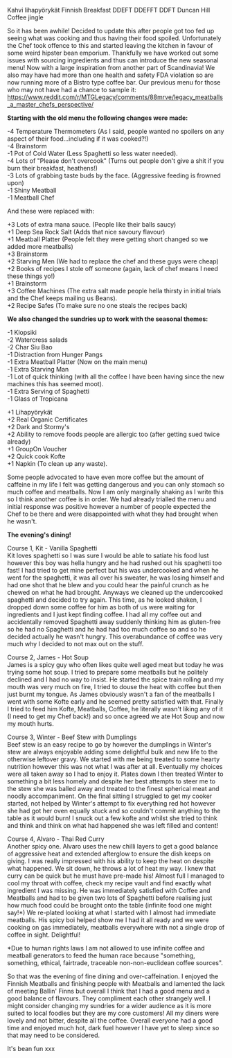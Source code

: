 Kahvi lihapyörykät
Finnish Breakfast
DDEFT
DDEFFT
DDFT
Duncan Hill Coffee jingle

So it has been awhile! Decided to update this after people got too fed up seeing what was cooking and thus having their food spoiled.
Unfortunately the Chef took offence to this and started leaving the kitchen in favour of some weird hipster bean emporium.
Thankfully we have worked out some issues with sourcing ingredients and thus can introduce the new seasonal menu! Now with
a large inspiration from another part of Scandinavia! We also may have had more than one health and safety FDA violation so
are now running more of a Bistro type coffee bar. Our previous menu for those who may not have had a chance to sample it:
https://www.reddit.com/r/MTGLegacy/comments/88mrve/legacy_meatballs_a_master_chefs_perspective/

**Starting with the old menu the following changes were made:**

-4 Temperature Thermometers (As I said, people wanted no spoilers on any aspect of their food...including if it was cooked?!)  
-4 Brainstorm  
-1 Pot of Cold Water (Less Spaghetti so less water needed).  
-4 Lots of "Please don't overcook" (Turns out people don't give a shit if you burn their breakfast, heathens!)  
-3 Lots of grabbing taste buds by the face. (Aggressive feeding is frowned upon)  
-1 Shiny Meatball  
-1 Meatball Chef  

And these were replaced with:  

+3 Lots of extra mana sauce. (People like their balls saucy)  
+1 Deep Sea Rock Salt (Adds that nice savoury flavour)  
+1 Meatball Platter (People felt they were getting short changed so we added more meatballs)  
+3 Brainstorm   
+2 Starving Men (We had to replace the chef and these guys were cheap)  
+2 Books of recipes I stole off someone (again, lack of chef means I need these things yo!)  
+1 Brainstorm  
+3 Coffee Machines (The extra salt made people hella thirsty in initial trials and the Chef keeps mailing us Beans).  
+2 Recipe Safes (To make sure no one steals the recipes back)  

**We also changed the sundries up to work with the seasonal themes:**  

-1 Klopsiki  
-2 Watercress salads  
-2 Char Siu Bao  
-1 Distraction from Hunger Pangs  
-1 Extra Meatball Platter (Now on the main menu)  
-1 Extra Starving Man  
-1 Lot of quick thinking (with all the coffee I have been having since the new machines this has seemed moot).  
-1 Extra Serving of Spaghetti  
-1 Glass of Tropicana  

+1 Lihapyörykät  
+2 Real Organic Certificates  
+2 Dark and Stormy's  
+2 Ability to remove foods people are allergic too (after getting sued twice already)  
+1 GroupOn Voucher  
+2 Quick cook Kofte  
+1 Napkin (To clean up any waste).  


Some people advocated to have even more coffee but the amount of caffeine in my life I felt was getting dangerous
and you can only stomach so much coffee and meatballs. Now I am only marginally shaking as I write this so I think
another coffee is in order.  We had already trialled the menu and initial response was positive however a number 
of people expected the Chef to be there and were disappointed with what they had brought when he wasn't.  


**The evening's dining!**  

Course 1, Kit - Vanilla Spaghetti  
Kit loves spaghetti so I was sure I would be able to satiate his food lust however this boy was hella hungry
and he had rushed out his spaghetti too fast! I had tried to get mine perfect but his was undercooked and when 
he went for the spaghetti, it was all over his sweater, he was losing himself and had one shot that he blew and
you could hear the painful crunch as he chewed on what he had brought. Anyways we cleaned up the undercooked spaghetti 
and decided to try again. This time, as he looked shaken, I dropped down some coffee for him as both of us were waiting 
for ingredients and I just kept finding coffee. I had all my coffee out  and accidentally removed Spaghetti away suddenly
thinking him as gluten-free so he had no Spaghetti and he had had too much coffee so and so he decided actually he wasn't
hungry. This overabundance of coffee was very much why I decided to not max out on the stuff.

Course 2, James - Hot Soup  
James is a spicy guy who often likes quite well aged meat but today he was trying some hot soup.  I tried to 
prepare some meatballs but he politely declined and I had no way to insist. He started the spice train rolling
and my mouth was very much on fire, I tried to douse the heat with coffee but then just burnt my tongue. 
As James obviously wasn't a fan of the meatballs I went with some Kofte early and he seemed pretty satisfied with that.
Finally I tried to feed him Kofte, Meatballs, Coffee, he literally wasn't liking any of it (I need to get my Chef back!) 
and so once agreed we ate Hot Soup and now my mouth hurts.

Course 3, Winter - Beef Stew with Dumplings  
Beef stew is an easy recipe to go by however the dumplings in Winter's stew are always enjoyable adding some delightful
bulk and new life to the otherwise leftover gravy. We started with me being treated to some hearty nutrition however this 
was not what I was after at all. Eventually my choices were all taken away so I had to enjoy it. Plates down I then treated
Winter to something a bit less homely and despite her best attempts to steer me to the stew she was balled away and treated
to the finest spherical meat and noodly accompaniment. On the final sitting I struggled to get my cooker started, not helped
by Winter's attempt to fix everything red hot however she had got her oven equally stuck and so couldn't commit anything to the 
table as it would burn! I snuck out a few kofte and whilst she tried to think and think and think on what had happened she was
left filled and content!

Course 4, Alvaro - Thai Red Curry  
Another spicy one. Alvaro uses the new chilli layers to get a good balance of aggressive heat and extended afterglow to ensure
the dish keeps on giving. I was really impressed with his ability to keep the heat on despite what happened. We sit down, he throws 
a lot of heat my way. I knew that curry can be quick but he must have pre-made his! Almost full I managed to cool my throat with coffee,
check my recipe vault and find exactly what ingredient I was missing. He was immediately satisfied with Coffee and Meatballs and had 
to be given two lots of Spaghetti before realising just how much food could be brought onto the table (infinite food one might say!*)
We re-plated looking at what I started with I almost had immediate meatballs. His spicy boi helped show me I had it all ready and 
we were cooking on gas immediately, meatballs everywhere with not a single drop of coffee in sight. Delightful! 


*Due to human rights laws I am not allowed to use infinite coffee and meatball generators to feed the human race because "something,
something, ethical, fairtrade, traceable non-non-euclidean coffee sources".


So that was the evening of fine dining and over-caffeination. I enjoyed the Finnish Meatballs and finishing people with Meatballs 
and lamented the lack of meeting Ballin' Finns but overall I think that I had a good menu and a good balance of
flavours. 
They compliment each other strangely well. I might consider changing my sundries for a wider audience
as it is more suited to local foodies but they are my core customers! All my diners were lovely and not bitter, 
despite all the coffee. Overall everyone had a good time and enjoyed much hot, dark fuel however I have yet to sleep
since so that may need to be considered.

It's bean fun xxx  
